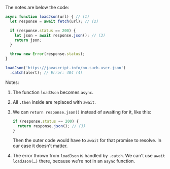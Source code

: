 
The notes are below the code:

```js run
async function loadJson(url) { // (1)
  let response = await fetch(url); // (2)

  if (response.status == 200) {
    let json = await response.json(); // (3)
    return json;
  }

  throw new Error(response.status);
}

loadJson('https://javascript.info/no-such-user.json')
  .catch(alert); // Error: 404 (4)
```

Notes:

1. The function `loadJson` becomes `async`.
2. All `.then` inside are replaced with `await`.
3. We can `return response.json()` instead of awaiting for it, like this:

    ```js
    if (response.status == 200) {
      return response.json(); // (3)
    }
    ```

    Then the outer code would have to `await` for that promise to resolve. In our case it doesn't matter.
4. The error thrown from `loadJson` is handled by `.catch`. We can't use `await loadJson(…)` there, because we're not in an `async` function.
